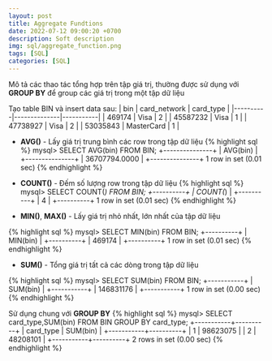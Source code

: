```yaml
---
layout: post
title: Aggregate Fundtions
date: 2022-07-12 09:00:20 +0700
description: Soft description
img: sql/aggregate_function.png
tags: [SQL]
categories: [SQL]
---
```


Mô tả các thao tác tổng hợp trên tập giá trị, thường được sử dụng với **GROUP BY** để group các giá trị trong một tập dữ liệu

Tạo table BIN và insert data sau:
| bin      | card_network | card_type |
|----------|--------------|-----------|
| 469174   | Visa         | 2         |
| 45587232 | Visa         | 1         |
| 47738927 | Visa         | 2         |
| 53035843 | MasterCard   | 1         |

- **AVG()** - Lấy giá trị trung bình các row trong tập dữ liệu
{% highlight sql %}
mysql> SELECT AVG(bin) FROM BIN;
+---------------+
| AVG(bin)      |
+---------------+
| 36707794.0000 |
+---------------+
1 row in set (0.01 sec)
{% endhighlight %}

- **COUNT()** - Đếm số lượng row trong tập dữ liệu
{% highlight sql %}
mysql> SELECT COUNT(*) FROM BIN;
+----------+
| COUNT(*) |
+----------+
|        4 |
+----------+
1 row in set (0.01 sec)
{% endhighlight %}

- **MIN()**, **MAX()** - Lấy giá trị nhỏ nhất, lớn nhất của tập dữ liệu

{% highlight sql %}
mysql> SELECT MIN(bin) FROM BIN;
+----------+
| MIN(bin) |
+----------+
|   469174 |
+----------+
1 row in set (0.01 sec)
{% endhighlight %}

- **SUM()** - Tổng giá trị tất cả các dòng trong tập dữ liệu

{% highlight sql %}
mysql> SELECT SUM(bin) FROM BIN;
+-----------+
| SUM(bin)  |
+-----------+
| 146831176 |
+-----------+
1 row in set (0.00 sec)
{% endhighlight %}

Sử dụng chung với **GROUP BY**
{% highlight sql %}
mysql> SELECT card_type,SUM(bin) FROM BIN GROUP BY card_type;
+-----------+----------+
| card_type | SUM(bin) |
+-----------+----------+
|         1 | 98623075 |
|         2 | 48208101 |
+-----------+----------+
2 rows in set (0.00 sec)
{% endhighlight %}